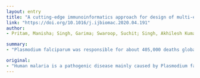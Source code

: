 ```yaml
---
layout: entry
title: "A cutting-edge immunoinformatics approach for design of multi-epitope oral vaccine against dreadful human malaria"
link: "https://doi.org/10.1016/j.ijbiomac.2020.04.191"
author:
- Pritam, Manisha; Singh, Garima; Swaroop, Suchit; Singh, Akhilesh Kumar; Pandey, Brijesh; Singh, Satarudra Prakash

summary:
- "Plasmodium falciparum was responsible for about 405,000 deaths globally in 2018. To date, several vaccine candidates have been evaluated for prevention, which failed to produce optimal output at various preclinical/clinical stages. In vitro/in vivo evaluation seems imperative to warrant the immunogenicity and safety of PVs towards management of P. falcipiarum infection in the future."

original:
- "Human malaria is a pathogenic disease mainly caused by Plasmodium falciparum, which was responsible for about 405,000 deaths globally in the year 2018. To date, several vaccine candidates have been evaluated for prevention, which failed to produce optimal output at various preclinical/clinical stages. This study is based on designing of polypeptide vaccines (PVs) against human malaria that cover almost all stages of life cycle of Plasmodium and for the same 5 genome derived predicted antigenic proteins (GDPAP) have been used. For the development of a multi-immune inducer, 15 PVs were initially designed using T cell epitope ensemble which covered >99% human population as well as linear B cell epitopes with or without adjuvants. The immune simulation of PVs showed higher levels of T-cell and B-cell activities compared to positive and negative vaccine controls. Furthermore, in silico cloning of PVs and codon optimization followed by enhanced expression within Lactococcus lactis host system was also explored. Although, the study has sound theoretical and in silico findings, the in vitro/in vivo evaluation seems imperative to warrant the immunogenicity and safety of PVs towards management of P. falciparum infection in the future."
---
```


